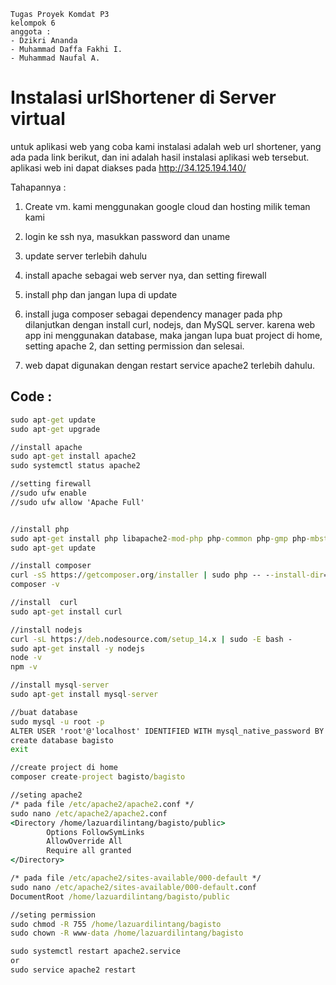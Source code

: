 ```
Tugas Proyek Komdat P3
kelompok 6
anggota :
- Dzikri Ananda
- Muhammad Daffa Fakhi I.
- Muhammad Naufal A.
```

# Instalasi urlShortener di Server virtual

untuk aplikasi web yang coba kami instalasi adalah web url shortener, yang ada pada link berikut, dan ini adalah hasil instalasi aplikasi web tersebut. aplikasi web ini dapat diakses pada http://34.125.194.140/

Tahapannya :

1. Create vm. kami menggunakan google cloud dan hosting milik teman kami

2. login ke ssh nya, masukkan password dan uname

3. update server terlebih dahulu

4. install apache sebagai web server nya, dan setting firewall

5. install php dan jangan lupa di update 

6. install juga composer sebagai dependency manager pada php dilanjutkan dengan install curl, nodejs, dan MySQL server. karena web app ini menggunakan database, maka jangan lupa buat project di home, setting apache 2, dan setting permission dan selesai. 

7. web dapat digunakan dengan restart service apache2 terlebih dahulu.

## Code :
```cmd
sudo apt-get update
sudo apt-get upgrade

//install apache
sudo apt-get install apache2
sudo systemctl status apache2

//setting firewall
//sudo ufw enable
//sudo ufw allow 'Apache Full'


//install php
sudo apt-get install php libapache2-mod-php php-common php-gmp php-mbstring php-xmlrpc php-soap php-gd php-xml php-cli php-zip php-bcmath php-tokenizer php-json php-pear php-intl php-curl php-mysql
sudo apt-get update

//install composer
curl -sS https://getcomposer.org/installer | sudo php -- --install-dir=/usr/local/bin --filename=composer
composer -v

//install  curl
sudo apt-get install curl

//install nodejs
curl -sL https://deb.nodesource.com/setup_14.x | sudo -E bash -
sudo apt-get install -y nodejs
node -v
npm -v

//install mysql-server
sudo apt-get install mysql-server

//buat database
sudo mysql -u root -p
ALTER USER 'root'@'localhost' IDENTIFIED WITH mysql_native_password BY 'linlaz';
create database bagisto
exit

//create project di home
composer create-project bagisto/bagisto

//seting apache2 
/* pada file /etc/apache2/apache2.conf */
sudo nano /etc/apache2/apache2.conf
<Directory /home/lazuardilintang/bagisto/public>
        Options FollowSymLinks
        AllowOverride All
        Require all granted
</Directory>

/* pada file /etc/apache2/sites-available/000-default */
sudo nano /etc/apache2/sites-available/000-default.conf
DocumentRoot /home/lazuardilintang/bagisto/public

//seting permission
sudo chmod -R 755 /home/lazuardilintang/bagisto
sudo chown -R www-data /home/lazuardilintang/bagisto

sudo systemctl restart apache2.service
or
sudo service apache2 restart
```